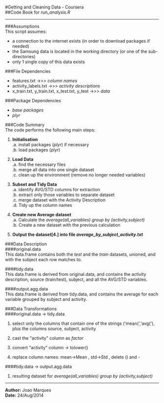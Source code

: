 #Getting and Cleaning Data - Coursera  
##Code Book for *run_analysis.R*  
**************************************************  

###Assumptions  
This script assumes:  

+ a connection to the internet exists (in order to download packages if needed)  
+ the Samsung data is located in the working directory (or one of the sub-directories)  
+ only 1 single copy of this data exists   

###File Dependencies  
+ features.txt   ->>> *column names*  
+ activity_labels.txt   ->>> *activity descriptions*  
+ x_train.txt, y_train.txt, x_test.txt, y_test ->>> *data*  


###Package Dependencies  
- *base packages*  
- *plyr*  


###Code Summary  
The code performs the following main steps:  

1. __Initialisation__  
  .a. install packages (*plyr*) if necessary  
  .b. load packages (*plyr*)  
  
2. __Load Data__  
  .a. find the necessary files  
  .b. merge all data into one single dataset   
  .c. clean up the environment (remove no longer needed variables)  

3. __Subset and Tidy Data__  
  .a. identify AVG/STD columns for extraction  
  .b. extract only those variables to separate dataset  
  .c. merge dataset with the Activity Description  
  .d. Tidy up the column names  

4. __Create new Average dataset__  
  .a. Calculate the *average(all_variables) group by (activity,subject)*  
  .b. Create a new dataset with the previous calculation  
  
5. __Output the dataset[4.] into file *average_by_subject_activity.txt*__  

###Data Description  
####original.data  
This data.frame contains both the _test_ and the _train_ datasets, unioned, and with the subject each row matches to.  

####tidy.data  
This data.frame is derived from original.data, and contains the activity description, source (train/test), subject, and all the AVG/STD variables.  

####output.agg.data  
This data.frame is derived from tidy.data, and contains the average for each variable grouped by subject and activity.  
 
###Data Transformations  
####original.data -> tidy.data   
1. select only the columns that contain one of the strings ('mean(','avg('), plus the columns source, subject, activity    

2. cast the "activity" column as _factor_  

3. convert "activity" column -> tolower()

4. replace column names: mean->Mean , std->Std , delete () and -

####tidy.data -> output.agg.data  
1. resulting dataset for *average(all_variables) group by (activity,subject)*  


**************************************************
**Author:** Joao Marques  
**Date:** 24/Aug/2014  
